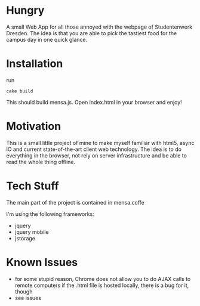Hungry
=====

A small Web App for all those annoyed with the webpage of Studentenwerk Dresden.
The idea is that you are able to pick the tastiest food for the campus day
in one quick glance.

Installation
========

run

	cake build
	
This should build mensa.js. Open index.html in your browser and enjoy!

Motivation
========

This is a small little project of mine to make myself familiar with html5, async IO and
current state-of-the-art client web technology. The idea is to do everything in the
browser, not rely on server infrastructure and be able to read the whole thing offline.

Tech Stuff
=======

The main part of the project is contained in mensa.coffe

I'm using the following frameworks:
-   jquery
-   jquery mobile
-   jstorage

Known Issues
=========

-   for some stupid reason, Chrome does not allow you to do AJAX calls to remote computers if the .html file is hosted locally, there is a bug for it, though
-   see issues
